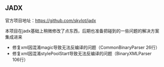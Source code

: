 ## JADX

官方项目地址：https://github.com/skylot/jadx

本项目在jadx基础上稍微修改了点东西，后期也准备把碰到的一些问题的解决方案集成进来

* 修复xml因混淆magic导致无法反编译的问题（CommonBinaryParser 26行）
* 修复xml因混淆stylePoolStart导致无法反编译的问题（BinaryXMLParser 106行）
